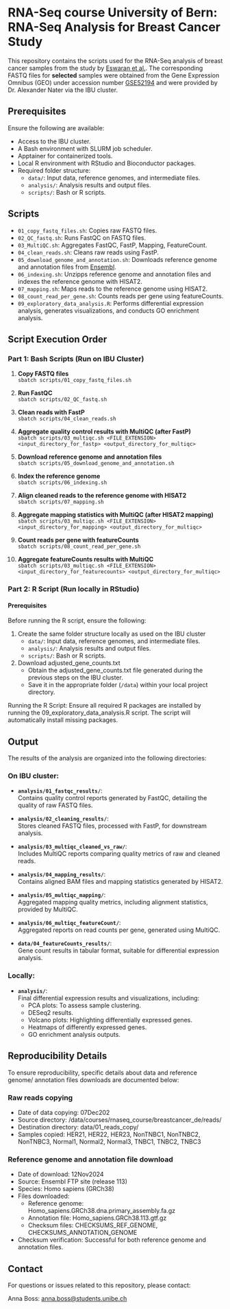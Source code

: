 # RNA-Seq course University of Bern: RNA-Seq Analysis for Breast Cancer Study
This repository contains the scripts used for the RNA-Seq analysis of breast cancer samples from the study by [Eswaran et al.](https://www.nature.com/articles/srep00264#Sec14). The corresponding FASTQ files for **selected** samples were obtained from the Gene Expression Omnibus (GEO) under accession number [GSE52194](https://www.ncbi.nlm.nih.gov/geo/query/acc.cgi?acc=GSE52194) and were provided by Dr. Alexander Nater via the IBU cluster.

## Prerequisites
Ensure the following are available:
- Access to the IBU cluster.
- A Bash environment with SLURM job scheduler.
- Apptainer for containerized tools.
- Local R environment with RStudio and Bioconductor packages.
- Required folder structure:
  - `data/`: Input data, reference genomes, and intermediate files.
  - `analysis/`: Analysis results and output files.
  - `scripts/`: Bash or R scripts.

## Scripts
- `01_copy_fastq_files.sh`: Copies raw FASTQ files.
- `02_QC_fastq.sh`: Runs FastQC on FASTQ files.
- `03_MultiQC.sh`: Aggregates FastQC, FastP, Mapping, FeatureCount.
- `04_clean_reads.sh`: Cleans raw reads using FastP.
- `05_download_genome_and_annotation.sh`: Downloads reference genome and annotation files from [Ensembl](https://www.ensembl.org/Homo_sapiens/Info/Index).
- `06_indexing.sh`: Unzipps reference genome and annotation files and indexes the reference genome with HISAT2.
- `07_mapping.sh`: Maps reads to the reference genome using HISAT2.
- `08_count_read_per_gene.sh`: Counts reads per gene using featureCounts.
- `09_exploratory_data_analysis.R`: Performs differential expression analysis, generates visualizations, and conducts GO enrichment analysis.

## Script Execution Order
### Part 1: Bash Scripts (Run on IBU Cluster)

1. **Copy FASTQ files**  
   `sbatch scripts/01_copy_fastq_files.sh`

2. **Run FastQC**  
   `sbatch scripts/02_QC_fastq.sh`


3. **Clean reads with FastP**  
   `sbatch scripts/04_clean_reads.sh`

4. **Aggregate quality control results with MultiQC (after FastP)**  
   `sbatch scripts/03_multiqc.sh <FILE_EXTENSION> <input_directory_for_fastp> <output_directory_for_multiqc>`

5. **Download reference genome and annotation files**  
   `sbatch scripts/05_download_genome_and_annotation.sh`

6. **Index the reference genome**  
   `sbatch scripts/06_indexing.sh`

7. **Align cleaned reads to the reference genome with HISAT2**  
   `sbatch scripts/07_mapping.sh`

8. **Aggregate mapping statistics with MultiQC (after HISAT2 mapping)**  
   `sbatch scripts/03_multiqc.sh <FILE_EXTENSION> <input_directory_for_mapping> <output_directory_for_multiqc>`

9. **Count reads per gene with featureCounts**  
    `sbatch scripts/08_count_read_per_gene.sh`

10. **Aggregate featureCounts results with MultiQC**  
    `sbatch scripts/03_multiqc.sh <FILE_EXTENSION> <input_directory_for_featurecounts> <output_directory_for_multiqc>`


### Part 2: R Script (Run locally in RStudio)

#### Prerequisites
Before running the R script, ensure the following:

1. Create the same folder structure locally as used on the IBU cluster
    - `data/`: Input data, reference genomes, and intermediate files.
    - `analysis/`: Analysis results and output files.
    - `scripts/`: Bash or R scripts.
2. Download adjusted_gene_counts.txt
    - Obtain the adjusted_gene_counts.txt file generated during the previous steps on the IBU cluster.
    - Save it in the appropriate folder (`/data`) within your local project directory.


Running the R Script:
Ensure all required R packages are installed by running the 09_exploratory_data_analysis.R script. The script will automatically install missing packages.

## Output
The results of the analysis are organized into the following directories:
### On IBU cluster:
- **`analysis/01_fastqc_results/`**:  
  Contains quality control reports generated by FastQC, detailing the quality of raw FASTQ files.

- **`analysis/02_cleaning_results/`**:  
  Stores cleaned FASTQ files, processed with FastP, for downstream analysis.

- **`analysis/03_multiqc_cleaned_vs_raw/`**:  
  Includes MultiQC reports comparing quality metrics of raw and cleaned reads.

- **`analysis/04_mapping_results/`**:  
  Contains aligned BAM files and mapping statistics generated by HISAT2.

- **`analysis/05_multiqc_mapping/`**:  
  Aggregated mapping quality metrics, including alignment statistics, provided by MultiQC.

- **`analysis/06_multiqc_featureCount/`**:  
  Aggregated reports on read counts per gene, generated using MultiQC.

- **`data/04_featureCounts_results/`**:  
  Gene count results in tabular format, suitable for differential expression analysis.

### Locally:

- **`analysis/`**:  
  Final differential expression results and visualizations, including:
  - PCA plots: To assess sample clustering.
  - DESeq2 results.
  - Volcano plots: Highlighting differentially expressed genes.
  - Heatmaps of differently expressed genes.
  - GO enrichment analysis outputs.


## Reproducibility Details
To ensure reproducibility, specific details about data and reference genome/ annotation files downloads are documented below:

### Raw reads copying
- Date of data copying: 07Dec202
- Source directory: /data/courses/rnaseq_course/breastcancer_de/reads/
- Destination directory: data/01_reads_copy/
- Samples copied:
HER21, HER22, HER23, NonTNBC1, NonTNBC2, NonTNBC3, Normal1, Normal2, Normal3, TNBC1, TNBC2, TNBC3

### Reference genome and annotation file download
- Date of download: 12Nov2024
- Source: Ensembl FTP site (release 113)
- Species: Homo sapiens (GRCh38)
- Files downloaded:
    - Reference genome: Homo_sapiens.GRCh38.dna.primary_assembly.fa.gz
    - Annotation file: Homo_sapiens.GRCh38.113.gtf.gz
    - Checksum files: CHECKSUMS_REF_GENOME, CHECKSUMS_ANNOTATION_GENOME
- Checksum verification: Successful for both reference genome and annotation files.

## Contact
For questions or issues related to this repository, please contact:

Anna Boss: [anna.boss@students.unibe.ch](mailto:anna.boss@students.unibe.ch)